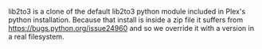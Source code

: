lib2to3 is a clone of the default lib2to3 python module included in Plex's
python installation. Because that install is inside a zip file it suffers from
https://bugs.python.org/issue24960 and so we override it with a version in
a real filesystem.
